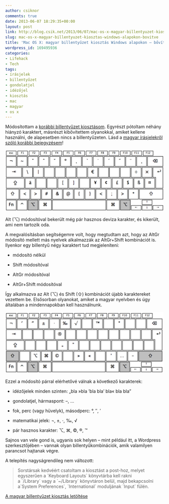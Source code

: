 ```yaml
---
author: csiknor
comments: true
date: 2013-06-07 18:29:35+00:00
layout: post
link: http://blog.csik.net/2013/06/07/mac-os-x-magyar-billentyuzet-kiosztas-windows-alapokon-bovitve/
slug: mac-os-x-magyar-billentyuzet-kiosztas-windows-alapokon-bovitve
title: 'Mac OS X: magyar billentyűzet kiosztás Windows alapokon – bővítve!'
wordpress_id: 169495936
categories:
- Lifehack
- Tech
tags:
- írásjelek
- billentyűzet
- gondolatjel
- idézőjel
- kiosztás
- mac
- magyar
- os x
---
```


Módosítottam a [korábbi billentyűzet kiosztásom](http://blog.csik.net/2011/07/07/mac-magyar-billentyuzet-kiosztas-windows-modr/). Egyrészt pótoltam néhány hiányzó karaktert, másrészt kibővítettem olyanokkal, amiket kellene használni, de alapesetben nincs a billentyűzeten. Lásd a [magyar írásjelekről szóló korábbi bejegyzésem](http://blog.csik.net/2013/05/30/pusztulnak-az-irasjelek-ha-nincsenek-a-billentyuzeten/)!

[![Alt módosítóval](/images/alt-w=580.png)](/images/alt.png)

Alt (⌥) módosítóval bekerült még pár hasznos deviza karakter, és kikerült, ami nem tartozik oda.

A megvalósításban segítségemre volt, hogy megtudtam azt, hogy az AltGr módosító mellett más nyelvek alkalmazzák az AltGr+Shift kombinációt is. Ilyenkor egy billentyű négy karaktert tud megjeleníteni:



	
  * módosító nélkül

	
  * Shift módosítóval

	
  * AltGr módosítóval

	
  * AltGr+Shift módosítóval


Így alkalmazva az Alt (⌥) és Shift (⇧) kombinációt újabb karaktereket vezettem be. Elsősorban olyanokat, amiket a magyar nyelvben és úgy általában a mindennapokban kell használnunk.

[![Alt Shift](/images/alt-shift-w=580.png)](/images/alt-shift.png)

Ezzel a módosító párral elérhetővé válnak a következő karakterek:



	
  * idézőjelek minden szinten: „bla »bla ’bla bla’ bla« bla bla”

	
  * gondolatjel, hármaspont: –, …

	
  * fok, perc (vagy hüvelyk), másodperc: °, ″, ′

	
  * matematikai jelek: ¬, ±, ⋅, ‰, √

	
  * pár hasznos karakter: ⌥, ⌘, ©, ®, ™



Sajnos van vele gond is, ugyanis sok helyen – mint például itt, a Wordpress szerkesztőjében – vannak olyan billentyűkombinációk, amik valamilyen parancsot hajtanak végre.

A telepítés nagyságrendileg nem változott:


<blockquote>Sorstársak kedvéért csatoltam a kiosztást a post-hoz, melyet egyszerűen a `Keyboard Layouts` könyvtárba kell rakni a `/Library` vagy a `~/Library` könyvtáron belül, majd bekapcsolni a`System Preferences`, `International` moduljának `Input` fülén.</blockquote>


[A magyar billentyűzet kiosztás letöltése](https://dl.dropboxusercontent.com/u/430331/Hungarian%20Windows.keylayout)
